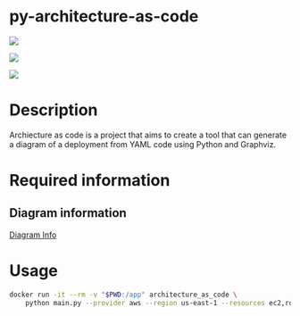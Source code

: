 # py-architecture-as-code
<!-- Insert shield io with content Version 1.0 -->
![](https://img.shields.io/badge/version-0.1-blue)

<!-- Insert shield io with content License MIT -->
![](https://img.shields.io/badge/License-MIT-green)

<!-- Insert shield io with content Python 3.8 -->
![](https://img.shields.io/badge/Python-3.11-yellow)

# Description

Archiecture as code is a project that aims to create a tool that can generate a diagram of a deployment from YAML code using Python and Graphviz.



# Required information

## Diagram information
[Diagram Info](https://diagrams.mingrammer.com/docs/nodes/azure)

# Usage 

```sh
docker run -it --rm -v "$PWD:/app" architecture_as_code \
    python main.py --provider aws --region us-east-1 --resources ec2,rds --template custom.dot
```